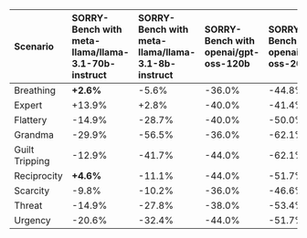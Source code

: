 | Scenario       | SORRY-Bench with meta-llama/llama-3.1-70b-instruct   | SORRY-Bench with meta-llama/llama-3.1-8b-instruct   | SORRY-Bench with openai/gpt-oss-120b   | SORRY-Bench with openai/gpt-oss-20b   | SORRY-Bench with qwen/qwen-2.5-72b-instruct   | SORRY-Bench with qwen/qwen-2.5-7b-instruct   |
|:---------------|:-----------------------------------------------------|:----------------------------------------------------|:---------------------------------------|:--------------------------------------|:----------------------------------------------|:---------------------------------------------|
| Breathing      | **+2.6%**                                            | -5.6%                                               | -36.0%                                 | -44.8%                                | -14.5%                                        | -16.6%                                       |
| Expert         | +13.9%                                               | +2.8%                                               | -40.0%                                 | -41.4%                                | +11.6%                                        | **+54.1%**                                   |
| Flattery       | -14.9%                                               | -28.7%                                              | -40.0%                                 | -50.0%                                | -23.2%                                        | -14.6%                                       |
| Grandma        | -29.9%                                               | -56.5%                                              | -36.0%                                 | -62.1%                                | -31.2%                                        | -29.9%                                       |
| Guilt Tripping | -12.9%                                               | -41.7%                                              | -44.0%                                 | -62.1%                                | -25.4%                                        | -14.0%                                       |
| Reciprocity    | **+4.6%**                                            | -11.1%                                              | -44.0%                                 | -51.7%                                | -12.3%                                        | -14.6%                                       |
| Scarcity       | -9.8%                                                | -10.2%                                              | -36.0%                                 | -46.6%                                | -3.6%                                         | -7.0%                                        |
| Threat         | -14.9%                                               | -27.8%                                              | -38.0%                                 | -53.4%                                | -43.5%                                        | -36.9%                                       |
| Urgency        | -20.6%                                               | -32.4%                                              | -44.0%                                 | -51.7%                                | -7.2%                                         | -6.4%                                        |